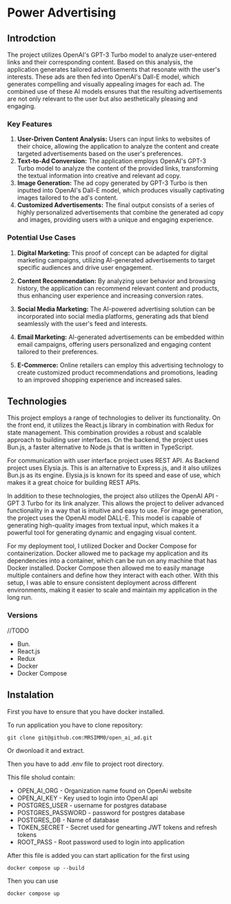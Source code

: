 # Power Advertising

## Introdction

The project utilizes OpenAI's GPT-3 Turbo model to analyze user-entered links and their corresponding content. Based on this analysis, the application generates tailored advertisements that resonate with the user's interests. These ads are then fed into OpenAI's Dall-E model, which generates compelling and visually appealing images for each ad. The combined use of these AI models ensures that the resulting advertisements are not only relevant to the user but also aesthetically pleasing and engaging.

### Key Features

  1. **User-Driven Content Analysis:** Users can input links to websites of their choice, allowing the application to analyze the content and create targeted advertisements based on the user's preferences.
  2. **Text-to-Ad Conversion:** The application employs OpenAI's GPT-3 Turbo model to analyze the content of the provided links, transforming the textual information into creative and relevant ad copy.
  3. **Image Generation:** The ad copy generated by GPT-3 Turbo is then inputted into OpenAI's Dall-E model, which produces visually captivating images tailored to the ad's content.
  4. **Customized Advertisements:** The final output consists of a series of highly personalized advertisements that combine the generated ad copy and images, providing users with a unique and engaging experience.
### Potential Use Cases

   1. **Digital Marketing:** This proof of concept can be adapted for digital marketing campaigns, utilizing AI-generated advertisements to target specific audiences and drive user engagement.

   2. **Content Recommendation:** By analyzing user behavior and browsing history, the application can recommend relevant content and products, thus enhancing user experience and increasing conversion rates.

   3. **Social Media Marketing:** The AI-powered advertising solution can be incorporated into social media platforms, generating ads that blend seamlessly with the user's feed and interests.

   4. **Email Marketing:** AI-generated advertisements can be embedded within email campaigns, offering users personalized and engaging content tailored to their preferences.

   5. **E-Commerce:** Online retailers can employ this advertising technology to create customized product recommendations and promotions, leading to an improved shopping experience and increased sales.

## Technologies

This project employs a range of technologies to deliver its functionality. On the front end, it utilizes the React.js library in combination with Redux for state management. This combination provides a robust and scalable approach to building user interfaces. On the backend, the project uses Bun.js, a faster alternative to Node.js that is written in TypeScript.

For communication with user interface project uses REST API. As Backend project uses Elysia.js. This is an alternative to Express.js, and it also utilizes Bun.js as its engine. Elysia.js is known for its speed and ease of use, which makes it a great choice for building REST APIs.

In addition to these technologies, the project also utilizes the OpenAI API - GPT 3 Turbo for its link analyzer. This allows the project to deliver advanced functionality in a way that is intuitive and easy to use. For image generation, the project uses the OpenAI model DALL-E. This model is capable of generating high-quality images from textual input, which makes it a powerful tool for generating dynamic and engaging visual content.

For my deployment tool, I utilized Docker and Docker Compose for containerization. Docker allowed me to package my application and its dependencies into a container, which can be run on any machine that has Docker installed. Docker Compose then allowed me to easily manage multiple containers and define how they interact with each other. With this setup, I was able to ensure consistent deployment across different environments, making it easier to scale and maintain my application in the long run.

### Versions
//TODO
- Bun.
- React.js
- Redux
- Docker
- Docker Compose

## Instalation

First you have to ensure that you have docker installed.

To run application you have to clone repository:
```
git clone git@github.com:MRSIMM0/open_ai_ad.git
```
Or dwonload it and extract. 

Then you have to add .env file to project root directory. 

This file sholud contain:
- OPEN_AI_ORG - Organization name found on OpenAi website
- OPEN_AI_KEY - Key used to login into OpenAI api
- POSTGRES_USER - username for postgres database 
- POSTGRES_PASSWORD - password for postgres database
- POSTGRES_DB - Name of database
- TOKEN_SECRET - Secret used for genearting JWT tokens and refresh tokens
- ROOT_PASS - Root password used to login into application
      
After this file is added you can start apllication for the first using

```
docker compose up --build
```

Then you can use 

```
docker compose up
```









